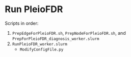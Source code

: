 # Run PleioFDR

Scripts in order:

1. `PrepEdgeForPleioFDR.sh`, `PrepNodeForPleioFDR.sh`, and `PrepForPleioFDR_diagnosis_worker.slurm`
1. `RunPleioFDR_worker.slurm`
   - `ModifyConfigFile.py`
